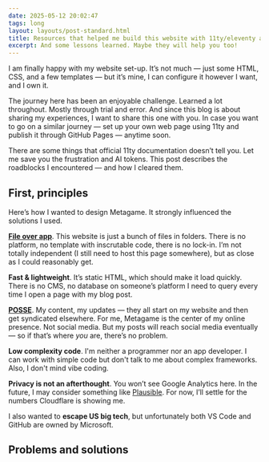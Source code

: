 ```yaml
---
date: 2025-05-12 20:02:47
tags: long
layout: layouts/post-standard.html
title: Resources that helped me build this website with 11ty/eleventy and publish it with GitHub Pages
excerpt: And some lessons learned. Maybe they will help you too!
---
```

I am finally happy with my website set-up. It’s not much — just some HTML, CSS, and a few templates — but it’s mine, I can configure it however I want, and I own it.

The journey here has been an enjoyable challenge. Learned a lot throughout. Mostly through trial and error. And since this blog is about sharing my experiences, I want to share this one with you. In case you want to go on a similar journey — set up your own web page using 11ty and publish it through GitHub Pages —  anytime soon.

There are some things that official 11ty documentation doesn’t tell you. Let me save you the frustration and AI tokens. This post describes the roadblocks I encountered — and how I cleared them.

## First, principles
Here’s how I wanted to design Metagame. It strongly influenced the solutions I used.

**[File over app](https://stephango.com/file-over-app)**. This website is just a bunch of files in folders. There is no platform, no template with inscrutable code, there is no lock-in. I’m not totally independent (I still need to host this page somewhere), but as close as I could reasonably get.

**Fast & lightweight**. It’s static HTML, which should make it load quickly. There is no CMS, no database on someone’s platform I need to query every time I open a page with my blog post. 

**[POSSE](https://indieweb.org/POSSE)**. My content, my updates — they all start on my website and then get syndicated elsewhere. For me, Metagame is the center of my online presence. Not social media. But my posts will reach social media eventually — so if that’s where *you* are, there’s no problem.

**Low complexity code**. I'm neither a programmer nor an app developer. I can work with simple code but don't talk to me about complex frameworks. Also, I don't mind vibe coding.

**Privacy is not an afterthought**. You won’t see Google Analytics here. In the future, I may consider something like [Plausible](https://plausible.io/for-bloggers-creators). For now, I’ll settle for the numbers Cloudflare is showing me.

I also wanted to **escape US big tech**, but unfortunately both VS Code and GitHub are owned by Microsoft.

## Problems and solutions


 
